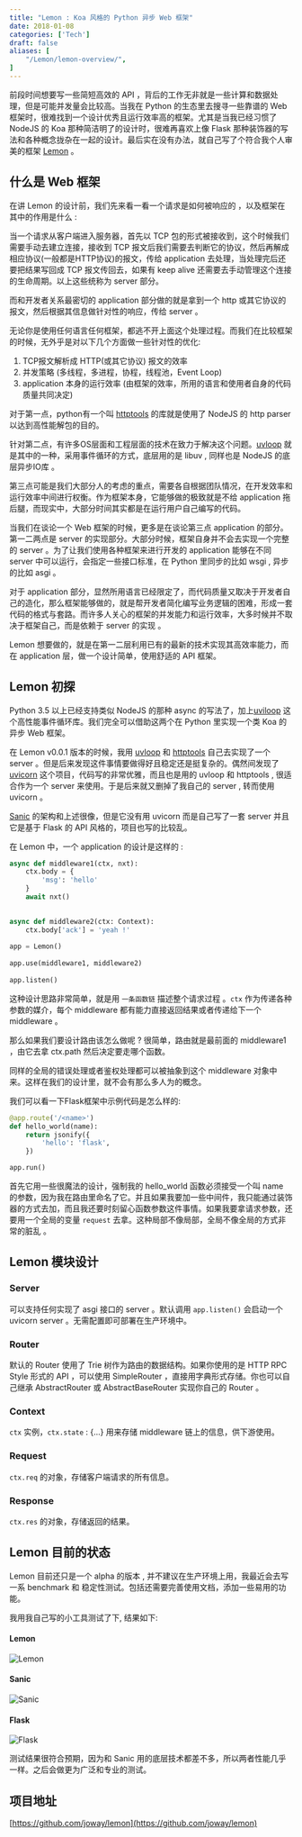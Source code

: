 ```yaml
---
title: "Lemon : Koa 风格的 Python 异步 Web 框架"
date: 2018-01-08
categories: ['Tech']
draft: false
aliases: [
    "/Lemon/lemon-overview/",
]
---
```


前段时间想要写一些简短高效的 API ，背后的工作无非就是一些计算和数据处理，但是可能并发量会比较高。当我在 Python 的生态里去搜寻一些靠谱的 Web 框架时，很难找到一个设计优秀且运行效率高的框架。尤其是当我已经习惯了 NodeJS 的 Koa 那种简洁明了的设计时，很难再喜欢上像 Flask 那种装饰器的写法和各种概念拢杂在一起的设计。最后实在没有办法，就自己写了个符合我个人审美的框架 [Lemon](https://github.com/joway/lemon) 。

## 什么是 Web 框架

在讲 Lemon 的设计前，我们先来看一看一个请求是如何被响应的 ，以及框架在其中的作用是什么 :

当一个请求从客户端进入服务器，首先以 TCP 包的形式被接收到，这个时候我们需要手动去建立连接，接收到 TCP 报文后我们需要去判断它的协议，然后再解成相应协议(一般都是HTTP协议)的报文，传给 application 去处理，当处理完后还要把结果写回成 TCP 报文传回去，如果有 keep alive 还需要去手动管理这个连接的生命周期。以上这些统称为 server 部分。

而和开发者关系最密切的 application 部分做的就是拿到一个 http 或其它协议的报文，然后根据其信息做针对性的响应，传给 server 。

无论你是使用任何语言任何框架，都逃不开上面这个处理过程。而我们在比较框架的时候，无外乎是对以下几个方面做一些针对性的优化:

1. TCP报文解析成 HTTP(或其它协议) 报文的效率
2. 并发策略 (多线程，多进程，协程，线程池，Event Loop)
3. application 本身的运行效率 (由框架的效率，所用的语言和使用者自身的代码质量共同决定)

对于第一点，python有一个叫 [httptools](https://github.com/MagicStack/httptools) 的库就是使用了 NodeJS 的 http parser 以达到高性能解包的目的。

针对第二点，有许多OS层面和工程层面的技术在致力于解决这个问题。[uvloop](https://github.com/MagicStack/uvloop) 就是其中的一种，采用事件循环的方式，底层用的是 libuv , 同样也是 NodeJS 的底层异步IO库 。

第三点可能是我们大部分人的考虑的重点，需要各自根据团队情况，在开发效率和运行效率中间进行权衡。作为框架本身，它能够做的极致就是不给 application 拖后腿，而现实中，大部分时间其实都是在运行用户自己编写的代码。

当我们在谈论一个 Web 框架的时候，更多是在谈论第三点 application 的部分。第一二两点是 server 的实现部分。大部分时候，框架自身并不会去实现一个完整的 server 。为了让我们使用各种框架来进行开发的 application 能够在不同 server 中可以运行，会指定一些接口标准，在 Python 里同步的比如 wsgi , 异步的比如 asgi 。

对于 application 部分，显然所用语言已经限定了，而代码质量又取决于开发者自己的造化，那么框架能够做的，就是帮开发者简化编写业务逻辑的困难，形成一套代码的格式与套路。而许多人关心的框架的并发能力和运行效率，大多时候并不取决于框架自己，而是依赖于 server 的实现 。

Lemon 想要做的，就是在第一二层利用已有的最新的技术实现其高效率能力，而在 application 层，做一个设计简单，使用舒适的 API 框架。

## Lemon 初探

Python 3.5 以上已经支持类似 NodeJS 的那种 async 的写法了，加上[uviloop](https://github.com/MagicStack/uvloop) 这个高性能事件循环库。我们完全可以借助这两个在 Python 里实现一个类 Koa 的异步 Web 框架。

在 Lemon v0.0.1 版本的时候，我用 [uvloop](https://github.com/MagicStack/uvloop) 和 [httptools](https://github.com/MagicStack/httptools) 自己去实现了一个 server 。但是后来发现这件事情要做得好且稳定还是挺复杂的。偶然间发现了 [uvicorn](https://github.com/encode/uvicorn) 这个项目，代码写的非常优雅，而且也是用的 uvloop 和 httptools , 很适合作为一个 server 来使用。于是后来就又删掉了我自己的 server , 转而使用 uvicorn 。

[Sanic](https://github.com/channelcat/sanic/) 的架构和上述很像，但是它没有用 uvicorn 而是自己写了一套 server 并且它是基于 Flask 的 API 风格的，项目也写的比较乱。

在 Lemon 中，一个 application 的设计是这样的 :

```python
async def middleware1(ctx, nxt):
    ctx.body = {
        'msg': 'hello'
    }
    await nxt()

	
async def middleware2(ctx: Context):
    ctx.body['ack'] = 'yeah !'
	
app = Lemon()
	
app.use(middleware1, middleware2)
	
app.listen()
```

这种设计思路非常简单，就是用 `一条函数链` 描述整个请求过程 。`ctx` 作为传递各种参数的媒介，每个 middleware 都有能力直接返回结果或者传递给下一个 middleware 。

那么如果我们要设计路由该怎么做呢 ? 很简单，路由就是最前面的 middleware1 ，由它去拿 ctx.path 然后决定要走哪个函数。

同样的全局的错误处理或者鉴权处理都可以被抽象到这个 middleware 对象中来。这样在我们的设计里，就不会有那么多人为的概念。

我们可以看一下Flask框架中示例代码是怎么样的:

```python
@app.route('/<name>')
def hello_world(name):
    return jsonify({
        'hello': 'flask',
    })

app.run()
```

首先它用一些很魔法的设计，强制我的 hello_world 函数必须接受一个叫 name 的参数，因为我在路由里命名了它。并且如果我要加一些中间件，我只能通过装饰器的方式去加，而且我还要时刻留心函数参数这件事情。如果我要拿请求参数，还要用一个全局的变量 `request` 去拿。这种局部不像局部，全局不像全局的方式非常的脏乱 。

## Lemon 模块设计

### Server

可以支持任何实现了 asgi 接口的 server 。默认调用 `app.listen()` 会启动一个 uvicorn server 。无需配置即可部署在生产环境中。

### Router

默认的 Router 使用了 Trie 树作为路由的数据结构。如果你使用的是 HTTP RPC Style 形式的 API ，可以使用 SimpleRouter ，直接用字典形式存储。你也可以自己继承 AbstractRouter 或 AbstractBaseRouter 实现你自己的 Router 。

### Context

`ctx` 实例，`ctx.state` : {...} 用来存储 middleware 链上的信息，供下游使用。

### Request 

`ctx.req` 的对象，存储客户端请求的所有信息。

### Response

`ctx.res` 的对象，存储返回的结果。

## Lemon 目前的状态

Lemon 目前还只是一个 alpha 的版本 , 并不建议在生产环境上用，我最近会去写一系 benchmark 和 稳定性测试。包括还需要完善使用文档，添加一些易用的功能。

我用我自己写的小工具测试了下, 结果如下:

#### Lemon

![Lemon](https://ik.imagekit.io/elsetech/blog/images/old-blog/1515340517.png?tr=w-1024)

#### Sanic

![Sanic](https://ik.imagekit.io/elsetech/blog/images/old-blog/1515340610.png?tr=w-1024)

#### Flask

![Flask](https://ik.imagekit.io/elsetech/blog/images/old-blog/1515340570.png?tr=w-1024)

测试结果很符合预期，因为和 Sanic 用的底层技术都差不多，所以两者性能几乎一样。之后会做更为广泛和专业的测试。


## 项目地址

[https://github.com/joway/lemon](https://github.com/joway/lemon)